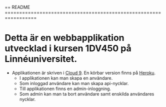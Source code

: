 == README =================================================================

# Detta är en webbapplikation utvecklad i kursen 1DV450 på Linnéuniversitet.
* Applikationen är skriven i [Cloud 9](http://www.c9.io). En körbar version finns på [Heroku](https://webbramverk.herokuapp.com/).
    * I applikationen kan man skapa en användare. 
    * Som inloggad användare kan man skapa api-nycklar.
    * Till applikationen finns en admin-inloggning.
    * Som admin kan man ta bort användare samt enskilda användares nycklar.

